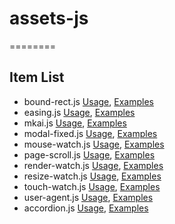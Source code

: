 # assets-js

========

## Item List

- bound-rect.js
[Usage](/readme/bound-rect.md), [Examples](/examples/bound-rect.html)
- easing.js
[Usage](/readme/easing.md), [Examples](/examples/easing.html)
- mkai.js
[Usage](/readme/mkai.md), [Examples](/examples/mkai.html)
- modal-fixed.js
[Usage](/readme/modal-fixed.md), [Examples](/examples/modal-fixed.html)
- mouse-watch.js
[Usage](/readme/mouse-watch.md), [Examples](/examples/mouse-watch.html)
- page-scroll.js
[Usage](/readme/page-scroll.md), [Examples](/examples/page-scroll.html)
- render-watch.js
[Usage](/readme/render-watch.md), [Examples](/examples/render-watch.html)
- resize-watch.js
[Usage](/readme/resize-watch.md), [Examples](/examples/resize-watch.html)
- touch-watch.js
[Usage](/readme/touch-watch.md), [Examples](/examples/touch-watch.html)
- user-agent.js
[Usage](/readme/user-agent.md), [Examples](/examples/user-agent.html)
- accordion.js
[Usage](/readme/accordion.md), [Examples](/examples/accordion.html)
